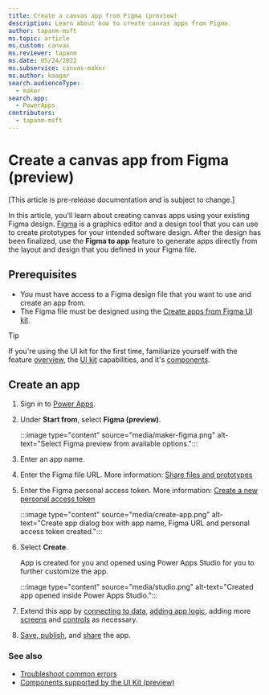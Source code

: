 ```yaml
---
title: Create a canvas app from Figma (preview)
description: Learn about how to create canvas apps from Figma.
author: tapanm-msft
ms.topic: article
ms.custom: canvas
ms.reviewer: tapanm
ms.date: 05/24/2022
ms.subservice: canvas-maker
ms.author: kaagar
search.audienceType: 
  - maker
search.app: 
  - PowerApps
contributors:
  - tapanm-msft
---
```


# Create a canvas app from Figma (preview)

[This article is pre-release documentation and is subject to change.]

In this article, you'll learn about creating canvas apps using your existing Figma design. [Figma](https://www.figma.com/) is a graphics editor and a design tool that you can use to create prototypes for your intended software design. After the design has been finalized, use the **Figma to app** feature to generate apps directly from the layout and design that you defined in your Figma file.

## Prerequisites

- You must have access to a Figma design file that you want to use and create an app from.
- The Figma file must be designed using the [Create apps from Figma UI kit](https://go.microsoft.com/fwlink/?linkid=2193981).

> [!TIP]
> If you're using the UI kit for the first time, familiarize yourself with the feature [overview](overview.md), the [UI kit](design-using-kit.md) capabilities, and it's [components](supported-components.md).

## Create an app

1. Sign in to [Power Apps](https://make.powerapps.com).

1. Under **Start from**, select **Figma (preview)**.

    :::image type="content" source="media/maker-figma.png" alt-text="Select Figma preview from available options.":::

1. Enter an app name.

1. Enter the Figma file URL. More information: [Share files and prototypes](https://help.figma.com/hc/articles/360040531773-Share-or-embed-files-and-prototypes)

1. Enter the Figma personal access token. More information: [Create a new personal access token](https://help.figma.com/hc/articles/360052378433-Bubble-and-Figma)

    :::image type="content" source="media/create-app.png" alt-text="Create app dialog box with app name, Figma URL and personal access token created.":::

1. Select **Create**.

    App is created for you and opened using Power Apps Studio for you to further customize the app.

    :::image type="content" source="media/studio.png" alt-text="Created app opened inside Power Apps Studio.":::

1. Extend this app by [connecting to data](../add-data-connection.md), [adding app logic](../working-with-formulas.md), adding more [screens](../build-responsive-apps.md) and [controls](../add-configure-controls.md) as necessary.

1. [Save, publish](../save-publish-app.md), and [share](../share-app.md) the app.

### See also

- [Troubleshoot common errors](common-errors.md)
- [Components supported by the UI Kit (preview)](supported-components.md)
